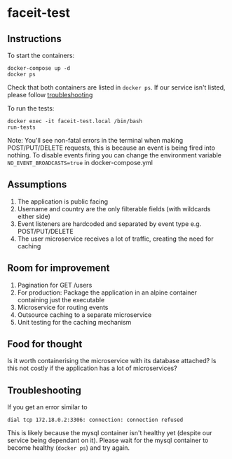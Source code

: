 # faceit-test

## Instructions
To start the containers:
```
docker-compose up -d
docker ps
```
Check that both containers are listed in `docker ps`. If our service isn't listed, please follow [troubleshooting](#troubleshooting)

To run the tests:
```
docker exec -it faceit-test.local /bin/bash
run-tests
```

Note: You'll see non-fatal errors in the terminal when making POST/PUT/DELETE requests, this is because an event is being fired into nothing.
To disable events firing you can change the environment variable `NO_EVENT_BROADCASTS=true` in docker-compose.yml

## Assumptions
1. The application is public facing
2. Username and country are the only filterable fields (with wildcards either side)
3. Event listeners are hardcoded and separated by event type e.g. POST/PUT/DELETE
4. The user microservice receives a lot of traffic, creating the need for caching

## Room for improvement
1. Pagination for GET /users
2. For production: Package the application in an alpine container containing just the executable
3. Microservice for routing events
4. Outsource caching to a separate microservice
5. Unit testing for the caching mechanism

## Food for thought
Is it worth containerising the microservice with its database attached? Is this not costly if the application has a lot of microservices?

## Troubleshooting
If you get an error similar to
```
dial tcp 172.18.0.2:3306: connection: connection refused
```
This is likely because the mysql container isn't healthy yet (despite our service being dependant on it). Please wait for the mysql container to become healthy (`docker ps`) and try again.
